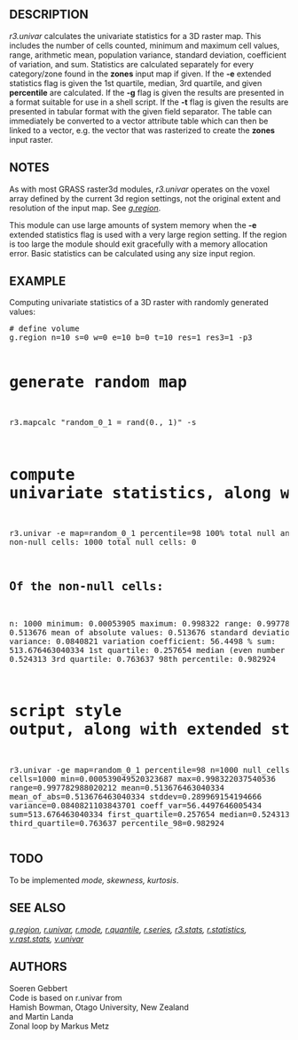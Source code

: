 <h2>DESCRIPTION</h2>

<em>r3.univar</em> calculates the univariate statistics for a 3D raster map.
This includes the number of cells counted, minimum and maximum cell values,
range, arithmetic mean, population variance, standard deviation,
coefficient of variation, and sum. Statistics are calculated separately for every
category/zone found in the <b>zones</b> input map if given.
If the <b>-e</b> extended statistics flag is given the 1st quartile, median,
3rd quartile, and given <b>percentile</b> are calculated.
If the <b>-g</b> flag is given the results are presented in a format suitable
for use in a shell script.
If the <b>-t</b> flag is given the results are presented in tabular format
with the given field separator. The table can immediately be converted to a
vector attribute table which can then be linked to a vector, e.g. the vector
that was rasterized to create the <b>zones</b> input raster.

<h2>NOTES</h2>

As with most GRASS raster3d modules, <em>r3.univar</em> operates on the voxel
array defined by the current 3d region settings, not the original extent and
resolution of the input map. See <em><a href="g.region.html">g.region</a></em>.
<p>
This module can use large amounts of system memory when the <b>-e</b>
extended statistics flag is used with a very large region setting. If the
region is too large the module should exit gracefully with a memory allocation
error. Basic statistics can be calculated using any size input region.

<!-- no rast3D support?
<p>
The <em>r.quantile</em> module will be significantly more efficient for
calculating percentiles with large maps.
-->

<h2>EXAMPLE</h2>

Computing univariate statistics of a 3D raster with randomly generated values:

<div class="code"><pre>
# define volume
g.region n=10 s=0 w=0 e=10 b=0 t=10 res=1 res3=1 -p3

# generate random map
r3.mapcalc "random_0_1 = rand(0., 1)" -s

# compute univariate statistics, along with extended statistics
r3.univar -e map=random_0_1 percentile=98
 100%
total null and non-null cells: 1000
total null cells: 0

Of the non-null cells:
----------------------
n: 1000
minimum: 0.00053905
maximum: 0.998322
range: 0.997783
mean: 0.513676
mean of absolute values: 0.513676
standard deviation: 0.289969
variance: 0.0840821
variation coefficient: 56.4498 %
sum: 513.676463040334
1st quartile: 0.257654
median (even number of cells): 0.524313
3rd quartile: 0.763637
98th percentile: 0.982924

# script style output, along with extended statistics
r3.univar -ge map=random_0_1 percentile=98
n=1000
null_cells=0
cells=1000
min=0.000539049520323687
max=0.998322037540536
range=0.997782988020212
mean=0.513676463040334
mean_of_abs=0.513676463040334
stddev=0.289969154194666
variance=0.0840821103843701
coeff_var=56.4497646005434
sum=513.676463040334
first_quartile=0.257654
median=0.524313
third_quartile=0.763637
percentile_98=0.982924
</pre></div>

<h2>TODO</h2>

To be implemented <i>mode, skewness, kurtosis</i>.

<h2>SEE ALSO</h2>

<em>
<a href="g.region.html">g.region</a>,
<a href="r.univar.html">r.univar</a>,
<a href="r.mode.html">r.mode</a>,
<a href="r.quantile.html">r.quantile</a>,
<a href="r.series.html">r.series</a>,
<a href="r3.stats.html">r3.stats</a>,
<a href="r.statistics.html">r.statistics</a>,
<a href="v.rast.stats.html">v.rast.stats</a>,
<a href="v.univar.html">v.univar</a>
</em>

<h2>AUTHORS</h2>

Soeren Gebbert<br>
Code is based on r.univar from<br>
Hamish Bowman, Otago University, New Zealand<br>
and Martin Landa<br>
Zonal loop by Markus Metz
